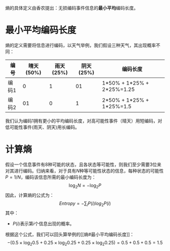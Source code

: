 熵的具体定义由香农提出：无损编码事件信息的**最小平均**编码长度。

# 最小平均编码长度
熵的定义需要将信息进行编码，以天气举例，我们假设三种天气，其出现概率不同：

| 编号  | 晴天(50%) | 雨天(25%) | 阴天(25%) | 编码长度 |
| ----- | --------- | --------- | --------- | -------- |
| 编码1 | 0         | 1         | 01        | 1\*50% + 1\*25% + 2\*25%=1.25        |
| 编码2 | 01        | 0         | 1         | 2\*50% + 1\*25% + 1\*25%=1.5         |


我们认为编码1拥有更小的平均编码长度，对高可能性事件（晴天）用短编码，对低可能性事件(雨天、阴天)用长编码。
# 计算熵
假设一个信息事件有8种可能的状态，且各状态等可能性，则我们至少需要3位来对其进行编码。归纳来看，对于具有$N$种等可能性状态的信息，每种状态的可能性$P = 1/N$，编码该信息所需的最小编码长度为：
$$
\log_2N= -\log_2P
$$
因此，计算熵的公式为：
$$
Entropy = - \sum_i P(i) log_2 P(i)
$$
其中：
- $P(i)$表示第$i$个信息出现的概率。

根据这个公式，我们可以回头算举例的[[熵#最小平均编码长度]]：
$$
-(0.5 \times \log_2 0.5 + 0.25 \times \log_2 0.25 + 0.25 \times \log_2 0.25)
= 0.5 + 0.5 + 0.5 = 1.5
$$